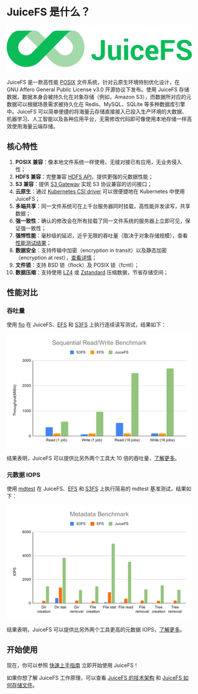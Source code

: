 # JuiceFS 是什么？

![JuiceFS LOGO](../images/juicefs-logo.png)

JuiceFS 是一款高性能 [POSIX](https://en.wikipedia.org/wiki/POSIX) 文件系统，针对云原生环境特别优化设计，在 GNU Affero General Public License v3.0 开源协议下发布。使用 JuiceFS 存储数据，数据本身会被持久化在对象存储（例如，Amazon S3），而数据所对应的元数据可以根据场景需求被持久化在 Redis、MySQL、SQLite 等多种数据库引擎中。JuiceFS 可以简单便捷的将海量云存储直接接入已投入生产环境的大数据、机器学习、人工智能以及各种应用平台，无需修改代码即可像使用本地存储一样高效使用海量云端存储。

## 核心特性

1. **POSIX 兼容**：像本地文件系统一样使用，无缝对接已有应用，无业务侵入性；
2. **HDFS 兼容**：完整兼容 [HDFS API](hadoop_java_sdk.md)，提供更强的元数据性能；
3. **S3 兼容**：提供 [S3 Gateway](s3_gateway.md) 实现 S3 协议兼容的访问接口；
4. **云原生**：通过 [Kubernetes CSI driver](juicefs_on_kubernetes.md) 可以很便捷地在 Kubernetes 中使用 JuiceFS；
5. **多端共享**：同一文件系统可在上千台服务器同时挂载，高性能并发读写，共享数据；
6. **强一致性**：确认的修改会在所有挂载了同一文件系统的服务器上立即可见，保证强一致性；
7. **强悍性能**：毫秒级的延迟，近乎无限的吞吐量（取决于对象存储规模），查看[性能测试结果](benchmark.md)；
8. **数据安全**：支持传输中加密（encryption in transit）以及静态加密（encryption at rest），[查看详情](../en/encrypt.md)；
9. **文件锁**：支持 BSD 锁（flock）及 POSIX 锁（fcntl）；
10. **数据压缩**：支持使用 [LZ4](https://lz4.github.io/lz4) 或 [Zstandard](https://facebook.github.io/zstd) 压缩数据，节省存储空间；

## 性能对比

### 吞吐量

使用 [fio](https://github.com/axboe/fio) 在 JuiceFS、[EFS](https://aws.amazon.com/efs) 和 [S3FS](https://github.com/s3fs-fuse/s3fs-fuse) 上执行连续读写测试，结果如下：

[![Sequential Read Write Benchmark](../images/sequential-read-write-benchmark.svg)](../images/sequential-read-write-benchmark.svg)

结果表明，JuiceFS 可以提供比另外两个工具大 10 倍的吞吐量，[了解更多](../en/fio.md)。

### 元数据 IOPS

使用 [mdtest](https://github.com/hpc/ior) 在 JuiceFS、[EFS](https://aws.amazon.com/efs) 和 [S3FS](https://github.com/s3fs-fuse/s3fs-fuse) 上执行简易的 mdtest  基准测试，结果如下：

[![Metadata Benchmark](../images/metadata-benchmark.svg)](../images/metadata-benchmark.svg)

结果表明，JuiceFS 可以提供比另外两个工具更高的元数据 IOPS，[了解更多](../en/mdtest.md)。

## 开始使用

现在，你可以参照 [快速上手指南](quick_start_guide.md) 立即开始使用 JuiceFS！

如果你想了解 JuiceFS 工作原理，可以查看  [JuiceFS 的技术架构](architecture.md) 和 [JuiceFS 如何存储文件](how_juicefs_store_files.md)。

